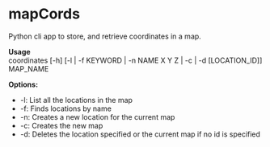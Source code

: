 # mapCords
Python cli app to store, and retrieve coordinates in a map.

<b>Usage</b><br>
coordinates [-h] [-l | -f KEYWORD | -n NAME X Y Z | -c | -d [LOCATION_ID]] MAP_NAME

<b>Options:</b><br>
<ul>
<li>-l: List all the locations in the map</li>
<li>-f: Finds locations by name</li>
<li>-n: Creates a new location for the current map</li>
<li>-c: Creates the new map</li>
<li>-d: Deletes the location specified or the current map if no id is specified</li>
</ul>

  
  
  
  
  
 
  
